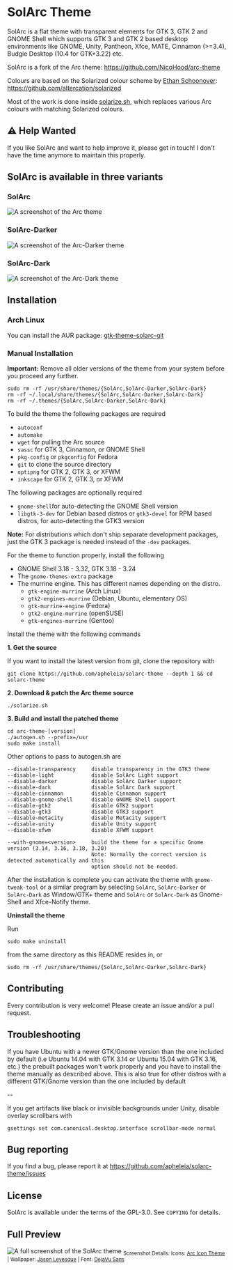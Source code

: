 # SolArc Theme
SolArc is a flat theme with transparent elements for GTK 3, GTK 2 and GNOME Shell which supports GTK 3 and GTK 2 based desktop environments like GNOME, Unity, Pantheon, Xfce, MATE, Cinnamon (>=3.4), Budgie Desktop (10.4 for GTK+3.22) etc.

SolArc is a fork of the Arc theme: https://github.com/NicoHood/arc-theme

Colours are based on the Solarized colour scheme by [Ethan Schoonover](https://github.com/altercation): https://github.com/altercation/solarized

Most of the work is done inside [solarize.sh](https://github.com/apheleia/solarc-theme/blob/master/solarize.sh), which replaces various Arc colours with matching Solarized colours.

## ⚠️ Help Wanted
If you like SolArc and want to help improve it, please get in touch! I don't have the time anymore to maintain this properly.

## SolArc is available in three variants
### SolArc
![A screenshot of the Arc theme](https://github.com/apheleia/solarc-theme/blob/master/images/preview-light.png?raw=true)

### SolArc-Darker
![A screenshot of the Arc-Darker theme](https://github.com/apheleia/solarc-theme/blob/master/images/preview-darker.png?raw=true)

### SolArc-Dark
![A screenshot of the Arc-Dark theme](https://github.com/apheleia/solarc-theme/blob/master/images/preview-dark.png?raw=true)

## Installation
### Arch Linux
You can install the AUR package: [gtk-theme-solarc-git](https://aur.archlinux.org/packages/gtk-theme-solarc-git/)

### Manual Installation
**Important:** Remove all older versions of the theme from your system before you proceed any further.

    sudo rm -rf /usr/share/themes/{SolArc,SolArc-Darker,SolArc-Dark}
    rm -rf ~/.local/share/themes/{SolArc,SolArc-Darker,SolArc-Dark}
    rm -rf ~/.themes/{SolArc,SolArc-Darker,SolArc-Dark}

To build the theme the following packages are required
* `autoconf`
* `automake`
* `wget` for pulling the Arc source
* `sassc` for GTK 3, Cinnamon, or GNOME Shell
* `pkg-config` or `pkgconfig` for Fedora
* `git` to clone the source directory
* `optipng` for GTK 2, GTK 3, or XFWM
* `inkscape` for GTK 2, GTK 3, or XFWM

The following packages are optionally required
* `gnome-shell`for auto-detecting the GNOME Shell version
* `libgtk-3-dev` for Debian based distros or `gtk3-devel` for RPM based distros, for auto-detecting the GTK3 version

**Note:** For distributions which don't ship separate development packages, just the GTK 3 package is needed instead of the `-dev` packages.

For the theme to function properly, install the following
* GNOME Shell 3.18 - 3.32, GTK 3.18 - 3.24
* The `gnome-themes-extra` package
* The murrine engine. This has different names depending on the distro.
  * `gtk-engine-murrine` (Arch Linux)
  * `gtk2-engines-murrine` (Debian, Ubuntu, elementary OS)
  * `gtk-murrine-engine` (Fedora)
  * `gtk2-engine-murrine` (openSUSE)
  * `gtk-engines-murrine` (Gentoo)

Install the theme with the following commands

**1. Get the source**

If you want to install the latest version from git, clone the repository with

    git clone https://github.com/apheleia/solarc-theme --depth 1 && cd solarc-theme

**2. Download & patch the Arc theme source**

    ./solarize.sh

**3. Build and install the patched theme**

    cd arc-theme-[version]
    ./autogen.sh --prefix=/usr
    sudo make install

Other options to pass to autogen.sh are

    --disable-transparency     disable transparency in the GTK3 theme
    --disable-light            disable SolArc Light support
    --disable-darker           disable SolArc Darker support
    --disable-dark             disable SolArc Dark support
    --disable-cinnamon         disable Cinnamon support
    --disable-gnome-shell      disable GNOME Shell support
    --disable-gtk2             disable GTK2 support
    --disable-gtk3             disable GTK3 support
    --disable-metacity         disable Metacity support
    --disable-unity            disable Unity support
    --disable-xfwm             disable XFWM support

    --with-gnome=<version>     build the theme for a specific Gnome version (3.14, 3.16, 3.18, 3.20)
                               Note: Normally the correct version is detected automatically and this
                               option should not be needed.

After the installation is complete you can activate the theme with `gnome-tweak-tool` or a similar program by selecting `SolArc`, `SolArc-Darker` or `SolArc-Dark` as Window/GTK+ theme and `SolArc` or `SolArc-Dark` as Gnome-Shell and Xfce-Notify theme.

**Uninstall the theme**

Run

    sudo make uninstall

from the same directory as this README resides in, or

    sudo rm -rf /usr/share/themes/{SolArc,SolArc-Darker,SolArc-Dark}

## Contributing
Every contribution is very welcome! Please create an issue and/or a pull request.

## Troubleshooting
If you have Ubuntu with a newer GTK/Gnome version than the one included by default (i.e Ubuntu 14.04 with GTK 3.14 or Ubuntu 15.04 with GTK 3.16, etc.) the prebuilt packages won't work properly and you have to install the theme manually as described above.
This is also true for other distros with a different GTK/Gnome version than the one included by default

--

If you get artifacts like black or invisible backgrounds under Unity, disable overlay scrollbars with

    gsettings set com.canonical.desktop.interface scrollbar-mode normal

## Bug reporting
If you find a bug, please report it at https://github.com/apheleia/solarc-theme/issues

## License
SolArc is available under the terms of the GPL-3.0. See `COPYING` for details.

## Full Preview
![A full screenshot of the SolArc theme](https://github.com/apheleia/solarc-theme/blob/master/images/preview-complete.png?raw=true)
<sub>Screenshot Details: Icons: [Arc Icon Theme](https://github.com/horst3180/arc-icon-theme) | Wallpaper: [Jason Levesque](http://stuntkid.com/) | Font: [DejaVu Sans](http://dejavu-fonts.org/wiki/Main_Page)</sub>

